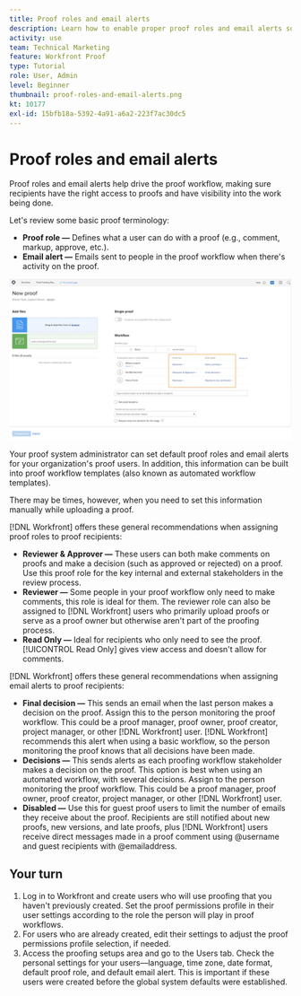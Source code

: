 ```yaml
---
title: Proof roles and email alerts
description: Learn how to enable proper proof roles and email alerts so proof recipients have access to proofs and visibility into the work being done in [!DNL  Workfront].
activity: use
team: Technical Marketing
feature: Workfront Proof
type: Tutorial
role: User, Admin
level: Beginner
thumbnail: proof-roles-and-email-alerts.png
kt: 10177
exl-id: 15bfb18a-5392-4a91-a6a2-223f7ac30dc5
---
```

# Proof roles and email alerts

Proof roles and email alerts help drive the proof workflow, making sure recipients have the right access to proofs and have visibility into the work being done.

Let's review some basic proof terminology:

* **Proof role —** Defines what a user can do with a proof (e.g., comment, markup, approve, etc.).
* **Email alert —** Emails sent to people in the proof workflow when there's activity on the proof.

![An image of the [!UICONTROL New Proof] window with the [!UICONTROL Proof role] and [!UICONTROL Email alerts] columns highlighted.](assets/proof-roles-and-email-alerts.png)

Your proof system administrator can set default proof roles and email alerts for your organization's proof users. In addition, this information can be built into proof workflow templates (also known as automated workflow templates).

There may be times, however, when you need to set this information manually while uploading a proof.

[!DNL Workfront] offers these general recommendations when assigning proof roles to proof recipients:

* **Reviewer & Approver —** These users can both make comments on proofs and make a decision (such as approved or rejected) on a proof. Use this proof role for the key internal and external stakeholders in the review process.
* **Reviewer —** Some people in your proof workflow only need to make comments, this role is ideal for them. The reviewer role can also be assigned to [!DNL Workfront] users who primarily upload proofs or serve as a proof owner but otherwise aren't part of the proofing process.
* **Read Only —** Ideal for recipients who only need to see the proof. [!UICONTROL Read Only] gives view access and doesn't allow for comments.

[!DNL Workfront] offers these general recommendations when assigning email alerts to proof recipients:

* **Final decision —** This sends an email when the last person makes a decision on the proof. Assign this to the person monitoring the proof workflow. This could be a proof manager, proof owner, proof creator, project manager, or other [!DNL Workfront] user. [!DNL Workfront] recommends this alert when using a basic workflow, so the person monitoring the proof knows that all decisions have been made.
* **Decisions —** This sends alerts as each proofing workflow stakeholder makes a decision on the proof. This option is best when using an automated workflow, with several decisions. Assign to the person monitoring the proof workflow. This could be a proof manager, proof owner, proof creator, project manager, or other [!DNL Workfront] user.
* **Disabled —** Use this for guest proof users to limit the number of emails they receive about the proof. Recipients are still notified about new proofs, new versions, and late proofs, plus [!DNL Workfront] users receive direct messages made in a proof comment using @username and guest recipients with @emailaddress.

## Your turn

1. Log in to Workfront and create users who will use proofing that you haven't previously created. Set the proof permissions profile in their user settings according to the role the person will play in proof workflows.
1. For users who are already created, edit their settings to adjust the proof permissions profile selection, if needed.
1. Access the proofing setups area and go to the Users tab. Check the personal settings for your users—language, time zone, date format, default proof role, and default email alert. This is important if these users were created before the global system defaults were established.

<!--
Download the proof role and email alert guides to have on hand as you start uploading proofs and assigning proof recipients.
-->

<!--
## Learn more
* Notifications for proof comments and decisions
-->

<!--
## Guides
* Proof roles
* Email alerts
-->
